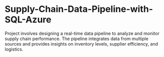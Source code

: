 # Supply-Chain-Data-Pipeline-with-SQL-Azure
Project involves designing a real-time data pipeline to analyze and monitor supply chain performance. The pipeline integrates data from multiple sources and provides insights on inventory levels, supplier efficiency, and logistics.
